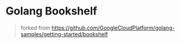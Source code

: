 # Golang Bookshelf

> forked from https://github.com/GoogleCloudPlatform/golang-samples/getting-started/bookshelf
